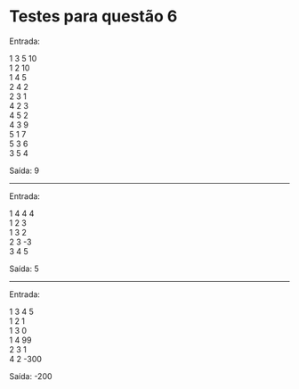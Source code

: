 # Testes para questão 6

Entrada:

1 3 5 10  
1 2 10  
1 4 5  
2 4 2  
2 3 1  
4 2 3  
4 5 2  
4 3 9  
5 1 7  
5 3 6  
3 5 4  

Saída: 9

--------

Entrada:

1 4 4 4  
1 2 3  
1 3 2  
2 3 -3  
3 4 5  

Saída: 5

----

Entrada:

1 3 4 5  
1 2 1  
1 3 0  
1 4 99  
2 3 1  
4 2 -300  

Saída: -200
